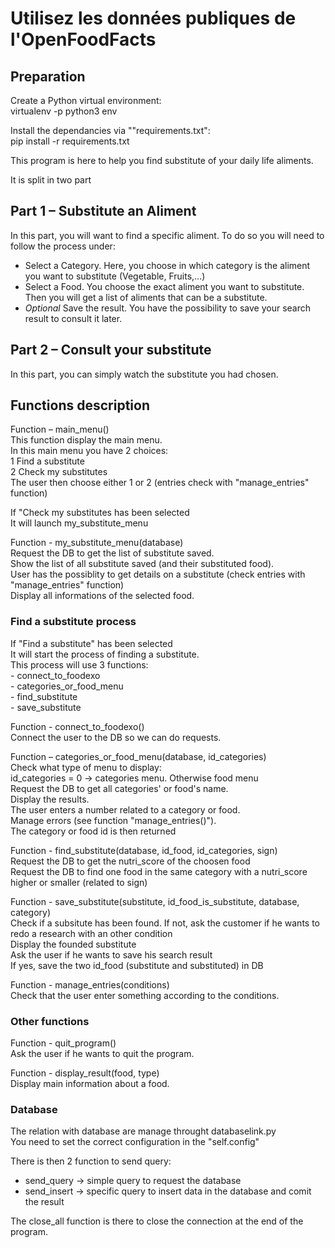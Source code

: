 # Utilisez les données publiques de l'OpenFoodFacts

## Preparation
Create a Python virtual environment:  
virtualenv -p python3 env  


Install the dependancies via ""requirements.txt":  
pip install -r requirements.txt  


This program is here to help you find substitute of your daily life aliments.


It is split in two part


## Part 1 – Substitute an Aliment
In this part, you will want to find a specific aliment. To do so you will need to follow the process under:
-	Select a Category. Here, you choose in which category is the aliment you want to substitute (Vegetable, Fruits,…)
-	Select a Food. You choose the exact aliment you want to substitute. Then you will get a list of aliments that can be a substitute.
-	*Optional* Save the result. You have the possibility to save your search result to consult it later.


## Part 2 – Consult your substitute  
In this part, you can simply watch the substitute you had chosen.


## Functions description


Function – main_menu()  
    This function display the main menu.  
    In this main menu you have 2 choices:  
    1	Find a substitute  
    2	Check my substitutes  
    The user then choose either 1 or 2 (entries check with "manage_entries" function)  


If "Check my substitutes has been selected  
It will launch my_substitute_menu  

Function - my_substitute_menu(database)  
Request the DB to get the list of substitute saved.  
Show the list of all substitute saved (and their substituted food).  
User has the possiblity to get details on a substitute (check entries with "manage_entries" function)  
Display all informations of the selected food.  


### Find a substitute process
If "Find a substitute" has been selected    
It will start the process of finding a substitute.  
This process will use 3 functions:  
    -   connect_to_foodexo  
    -	categories_or_food_menu  
    -	find_substitute   
    -   save_substitute  
    

Function - connect_to_foodexo()  
    Connect the user to the DB so we can do requests.  


Function – categories_or_food_menu(database, id_categories)  
    Check what type of menu to display:  
    id_categories = 0 -> categories menu. Otherwise food menu  
    Request the DB to get all categories' or food's name.  
    Display the results.  
    The user enters a number related to a category or food.  
    Manage errors (see function "manage_entries()").  
    The category or food id is then returned  

 

Function - find_substitute(database, id_food, id_categories, sign)  
    Request the DB to get the nutri_score of the choosen food  
    Request the DB to find one food in the same category with a nutri_score higher or smaller (related to sign)  
    
     
Function - save_substitute(substitute, id_food_is_substitute, database, category)  
    Check if a subsitute has been found. If not, ask the customer if he wants to redo a research with an other condition  
    Display the founded substitute  
    Ask the user if he wants to save his search result  
    If yes, save the two id_food (substitute and substituted) in DB  
     
     
Function - manage_entries(conditions)  
    Check that the user enter something according to the conditions.  
    
    

### Other functions  
Function - quit_program()  
    Ask the user if he wants to quit the program.  
    
    
Function - display_result(food, type)  
    Display main information about a food.  
    
    
### Database  
The relation with database are manage throught databaselink.py  
You need to set the correct configuration in the "self.config"

There is then 2 function to send query:
-	send_query -> simple query to request the database  
-	send_insert -> specific query to insert data in the database and comit the result  

The close_all function is there to close the connection at the end of the program.  

